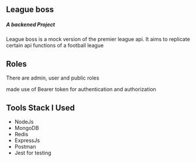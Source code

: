 <h2> League boss </h2>
<h5> A backened Project </h5>
<p> League boss is a mock version of the premier league api. It aims to replicate certain api functions of a football league </p>
<h2>Roles </h2>
<p>There are admin, user and public roles </p>
<p>made use of Bearer token for authentication and authorization </p>
<h2> Tools Stack I Used </h2>
<ul>
<li>NodeJs </li>
<li>MongoDB </li>
<li>Redis </li>
<li>ExpressJs </li>
<li>Postman </li>
<li>Jest for testing</li>
</ul>

